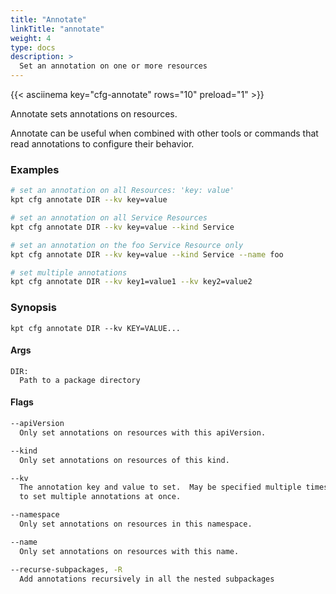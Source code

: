 ```yaml
---
title: "Annotate"
linkTitle: "annotate"
weight: 4
type: docs
description: >
  Set an annotation on one or more resources
---
```


<!--mdtogo:Short
    Set an annotation on one or more resources
-->

{{< asciinema key="cfg-annotate" rows="10" preload="1" >}}

Annotate sets annotations on resources.

Annotate can be useful when combined with other tools or commands that
read annotations to configure their behavior.

### Examples

<!--mdtogo:Examples-->

```sh
# set an annotation on all Resources: 'key: value'
kpt cfg annotate DIR --kv key=value
```

```sh
# set an annotation on all Service Resources
kpt cfg annotate DIR --kv key=value --kind Service
```

```sh
# set an annotation on the foo Service Resource only
kpt cfg annotate DIR --kv key=value --kind Service --name foo
```

```sh
# set multiple annotations
kpt cfg annotate DIR --kv key1=value1 --kv key2=value2
```

<!--mdtogo-->

### Synopsis

<!--mdtogo:Long-->

```
kpt cfg annotate DIR --kv KEY=VALUE...
```

#### Args

```
DIR:
  Path to a package directory
```

<!--mdtogo-->

#### Flags

```sh
--apiVersion
  Only set annotations on resources with this apiVersion.

--kind
  Only set annotations on resources of this kind.

--kv
  The annotation key and value to set.  May be specified multiple times
  to set multiple annotations at once.

--namespace
  Only set annotations on resources in this namespace.

--name
  Only set annotations on resources with this name.

--recurse-subpackages, -R
  Add annotations recursively in all the nested subpackages
```
